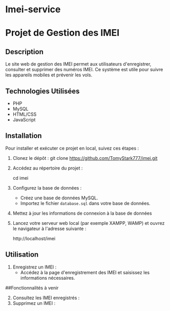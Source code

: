 ﻿# Imei-service

# Projet de Gestion des IMEI
## Description

Le site web de gestion des IMEI permet aux utilisateurs d'enregistrer, consulter et supprimer des numéros IMEI. Ce système est utile pour suivre les appareils mobiles et prévenir les vols.

## Technologies Utilisées

- PHP
- MySQL
- HTML/CSS
- JavaScript

## Installation

Pour installer et exécuter ce projet en local, suivez ces étapes :

1. Clonez le dépôt :
    git clone https://github.com/TomyStark777/imei.git
   
3. Accédez au répertoire du projet :

    cd imei

4. Configurez la base de données :
    - Créez une base de données MySQL.
    - Importez le fichier `database.sql` dans votre base de données.

5. Mettez à jour les informations de connexion à la base de données

6. Lancez votre serveur web local (par exemple XAMPP, WAMP) et ouvrez le navigateur à l'adresse suivante :
   
    http://localhost/imei
   

## Utilisation

1. Enregistrez un IMEI :
    - Accédez à la page d'enregistrement des IMEI et saisissez les informations nécessaires.
    
##Fonctionnalités à venir

2. Consultez les IMEI enregistrés :
3. Supprimez un IMEI :
    


